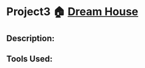 # Project3 :house:  [Dream House](https://newdreamhouse.herokuapp.com)
## Description:


## Tools Used:
